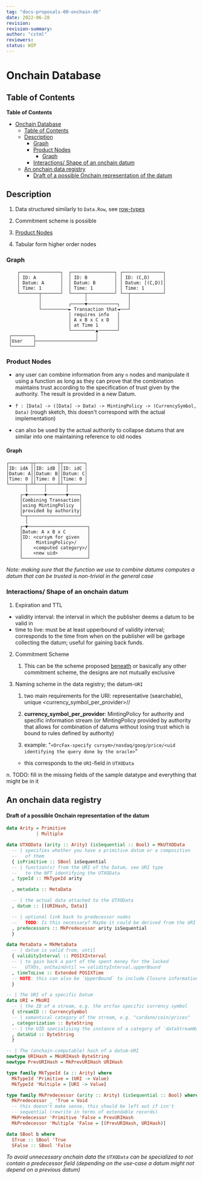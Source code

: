 ```yaml
---
tag: "docs-proposals-00-onchain-db"
date: 2022-06-28
revision: 
revision-summary:
author: "cstml"
reviewers:
status: WIP
---
```


# Onchain Database

## Table of Contents

<!-- markdown-toc start - Don't edit this section. Run M-x markdown-toc-refresh-toc -->
**Table of Contents**

- [Onchain Database](#onchain-database)
  - [Table of Contents](#table-of-contents)
  - [Description](#description)
    - [Graph](#graph)
    - [Product Nodes](#product-nodes)
      - [Graph](#graph-1)
    - [Interactions/ Shape of an onchain datum](#interactions-shape-of-an-onchain-datum)
  - [An onchain data registry](#an-onchain-data-registry)
      - [Draft of a possible Onchain representation of the datum](#draft-of-a-possible-onchain-representation-of-the-datum)

<!-- markdown-toc end -->

## Description

1. Data structured similarly to `Data.Row`, see
   [row-types](https://hackage.haskell.org/package/row-types)

2. Commitment scheme is possible

3. [Product Nodes](#product-nodes)

4. Tabular form higher order nodes

### Graph

```
    ┌───────────────┐  ┌────────────────┐ ┌───────────────┐
    │ ID: A         │  │ ID: B          │ │ ID: (C,D)     │
    │ Datum: A      │  │ Datum: B       │ │ Datum: [(C,D)]│
    │ Time: 1       │  │ Time: 1        │ │ Time: 1       │
    └───────┬───────┘  └─────┬──────────┘ └──┬────────────┘
            │                │               │
            │          ┌─────▼───────────┐   │
            └──────────► Transaction that◄───┘
                       │ requires info   │
                       │ A x B x C x D   │
                       │ at Time 1       │
                       └─────────▲───────┘
 ┌────────┐                      │
 │User    ├──────────────────────┘
 └────────┘
```

### Product Nodes

- any user can combine information from any `n` nodes and manipulate it using a
  function as long as they can prove that the combination maintains trust
  according to the specification of trust given by the authority. The result is
  provided in a new Datum.

- `f : [Data] -> ([Data] -> Data) -> MintingPolicy -> (CurrencySymbol, Data)`
  (rough sketch, this doesn't correspond with the actual implementation)

- can also be used by the actual authority to collapse datums that are similar
  into one maintaining reference to old nodes

#### Graph

```text
┌────────┬┬────────┬┬────────┐
│ID: idA ││ID: idB ││ID: idC │
│Datum: A││Datum: B││Datum: C│
│Time: 0 ││Time: 0 ││Time: 0 │
└──────┬─┴┴───┬────┴┴─┬──────┘
       │      │       │
     ┌─▼──────▼───────▼────┐
     │Combining Transaction│
     │using MintingPolicy  │
     │provided by authority│
     └─┬───────────────────┘
       │
     ┌─▼──────────────────────┐
     │Datum: A x B x C        │
     │ID: <cursym for given   │
     │     MintingPolicy>/    │
     │    <computed category>/│
     │    <new uid>           │
     └────────────────────────┘
```

*Note: making sure that the function we use to combine datums computes a datum that can be trusted
is non-trivial in the general case*

### Interactions/ Shape of an onchain datum

1. Expiration and TTL

- validity interval: the interval in which the publisher deems a datum to be valid in
- time to live: must be at least upperbound of validity interval; corresponds to the time
    from when on the publisher will be garbage collecting the datum; useful for
    gaining back funds.

2. Commitment Scheme
   1. This can be the scheme proposed [beneath](#using-a-commitment-scheme) or
     basically any other commitment scheme, the designs are not mutually
     exclusive

3. Naming scheme in the data registry; the datum-`URI`
   1. two main requirements for the URI: representative (searchable), unique
      <currency_symbol_per_provider>/<categorization>/<uid>

   2. **currency_symbol_per_provider**: MintingPolicy for authority and specific
       information stream (or MintingPolicy provided by authority that allows
       for combination of datums without losing trust which is bound to rules
       defined by authority)

   3. example:
      "`<OrcFax-specify cursym>/nasdaq/goog/price/<uid identifying the query done by the oracle>`"

   - this corresponds to the `URI`-field in `UTXOData`

n. TODO: fill in the missing fields of the sample datatype and everything that might be in it


## An onchain data registry

#### Draft of a possible Onchain representation of the datum

```haskell
data Arity = Primitive 
           | Multiple

data UTXOData (arity :: Arity) (isSequential :: Bool) = MkUTXOData
  -- | specifies whether you have a primitive datum or a composition
  --   of them
  { isPrimitive :: SBool isSequential
  -- | function(s) from the URI of the Datum, see URI type
  --   to the NFT identifying the UTXOData
  , typeId :: MkTypeId arity

  , metadata :: MetaData

  -- | the actual data attached to the UTXOData
  , datum :: [(URIHash, Data)] 

  -- | optional link back to predecessor nodes
  --   TODO: Is this necessary? Maybe it could be derived from the URI
  , predecessors :: MkPredecessor arity isSequential
  } 

data MetaData = MkMetaData
  -- | datum is valid from, until
  { validityInterval :: POSIXInterval
  -- | to gain back a part of the spent money for the locked
  --   UTXOs, onChainUntil >= validityInterval.upperBound
  , timeToLive :: Extended POSIXTime
  -- NOTE: this can also be `UpperBound` to include Closure information
  }

-- | The URI of a specific Datum
data URI = MkURI
  -- | the ID of a stream, e.g. the orcfax specific currency symbol
  { streamID :: CurrencySymbol
  -- | semantical category of the stream, e.g. "cardano/coin/prices"
  , categorization :: ByteString
  -- | the UID specialising the instance of a category of `dataStreamName`
  , dataUid :: ByteString
  }

-- | The (onchain-computable) hash of a datum-URI 
newtype URIHash = MkURIHash ByteString
newtype PrevURIHash = MkPrevURIHash URIHash

type family MkTypeId (a :: Arity) where 
  MkTypeId 'Primitive = (URI -> Value)
  MkTypeId 'Multiple = [URI -> Value]

type family MkPredecessor (arity :: Arity) (isSequential :: Bool) where 
  MkPredecessor _ 'True = Void 
  -- this doesn't make sense, this should be left out if isn't 
  -- sequential (rewrite in terms of extendable records) 
  MkPredecessor 'Primitive 'False = PrevURIHash
  MkPredecessor 'Multiple 'False = [(PrevURIHash, URIHash)]

data SBool b where 
  STrue :: SBool 'True
  SFalse :: SBool 'False
```

*To avoid unnecessary onchain data the `UTXOData` can be specialized to not contain a
predecessor field (depending on the use-case a datum might not depend on a previous datum)*
